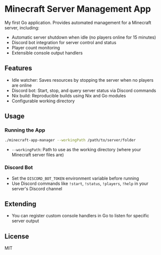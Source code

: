 # Minecraft Server Management App

My first Go application. Provides automated management for a Minecraft server, including:

- Automatic server shutdown when idle (no players online for 15 minutes)
- Discord bot integration for server control and status
- Player count monitoring
- Extensible console output handlers

## Features

- Idle watcher: Saves resources by stopping the server when no players are online
- Discord bot: Start, stop, and query server status via Discord commands
- Nix build: Reproducible builds using Nix and Go modules
- Configurable working directory

## Usage

### Running the App

```sh
./minecraft-app-manager --workingPath /path/to/server/folder
```

- `--workingPath`: Path to use as the working directory (where your Minecraft server files are)

### Discord Bot

- Set the `DISCORD_BOT_TOKEN` environment variable before running
- Use Discord commands like `!start`, `!status`, `!players`, `!help` in your server's Discord channel

## Extending

- You can register custom console handlers in Go to listen for specific server output

## License

MIT
